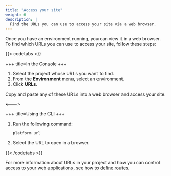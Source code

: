 ```yaml
---
title: "Access your site"
weight: 6
description: |
  Find the URLs you can use to access your site via a web browser.
---
```


Once you have an environment running, you can view it in a web browser. 
To find which URLs you can use to access your site, follow these steps:

{{< codetabs >}}

+++
title=In the Console
+++

1. Select the project whose URLs you want to find.
2. From the **Environment** menu, select an environment.
3. Click **URLs**.

Copy and paste any of these URLs into a web browser and access your site.

<--->

+++
title=Using the CLI
+++

1. Run the following command:

   ```bash
   platform url
   ```

2. Select the URL to open in a browser.

{{< /codetabs >}}

For more information about URLs in your project and how you can control access to your web applications, 
see how to [define routes](../define-routes/).


